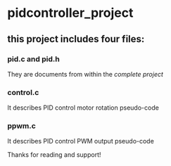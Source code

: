 # pidcontroller_project

## this project includes four files:
### pid.c and pid.h
 They are documents from within the *complete project*
 
### control.c
 It describes PID control motor rotation pseudo-code

### ppwm.c
 It describes PID control PWM output pseudo-code

 Thanks for reading and support!
